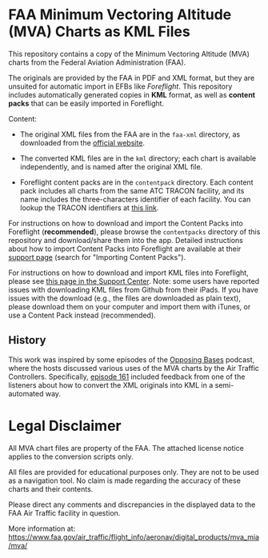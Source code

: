 # FAA Minimum Vectoring Altitude (MVA) Charts as KML Files

This repository contains a copy of the Minimum Vectoring Altitude
(MVA) charts from the Federal Aviation Administration (FAA).

The originals are provided by the FAA in PDF and XML format, but they
are unsuited for automatic import in EFBs like *Foreflight*. This
repository includes automatically generated copies in **KML** format,
as well as **content packs** that can be easily imported in
Foreflight.

Content:

* The original XML files from the FAA are in the `faa-xml` directory,
  as downloaded from the [official
  website](https://www.faa.gov/air_traffic/flight_info/aeronav/digital_products/mva_mia/mva/).

* The converted KML files are in the `kml` directory; each chart is
  available independently, and is named after the original XML file.

* Foreflight content packs are in the `contentpack` directory. Each
  content pack includes all charts from the same ATC TRACON facility,
  and its name includes the three-characters identifier of each
  facility. You can lookup the TRACON identifiers at [this
  link](https://www.faa.gov/about/office_org/headquarters_offices/ato/service_units/air_traffic_services/tracon/).

For instructions on how to download and import the Content Packs into
Foreflight (**recommended**), please browse the `contentpacks`
directory of this repository and download/share them into the
app. Detailed instructions about how to import Content Packs into
Foreflight are available at their [support
page](https://www.foreflight.com/support/content-packs/) (search for
"Importing Content Packs").

For instructions on how to download and import KML files into
Foreflight, please see [this page in the Support
Center](https://foreflight.com/support/support-center/category/about-foreflight-mobile/360000219488). Note:
some users have reported issues with downloading KML files from Github
from their iPads. If you have issues with the download (e.g., the
files are downloaded as plain text), please download them on your
computer and import them with iTunes, or use a Content Pack instead
(recommended).

## History

This work was inspired by some episodes of the [Opposing
Bases](https://www.opposingbases.com/) podcast, where the hosts
discussed various uses of the MVA charts by the Air Traffic
Controllers. Specifically, [episode
161](https://www.opposingbases.com/ob161-heading-shmeading/) included
feedback from one of the listeners about how to convert the XML
originals into KML in a semi-automated way.

# Legal Disclaimer

All MVA chart files are property of the FAA. The attached license
notice applies to the conversion scripts only.

All files are provided for educational purposes only. They are not to
be used as a navigation tool. No claim is made regarding the accuracy
of these charts and their contents.

Please direct any comments and discrepancies in the displayed data to
the FAA Air Traffic facility in question.

More information at:
<https://www.faa.gov/air_traffic/flight_info/aeronav/digital_products/mva_mia/mva/>
